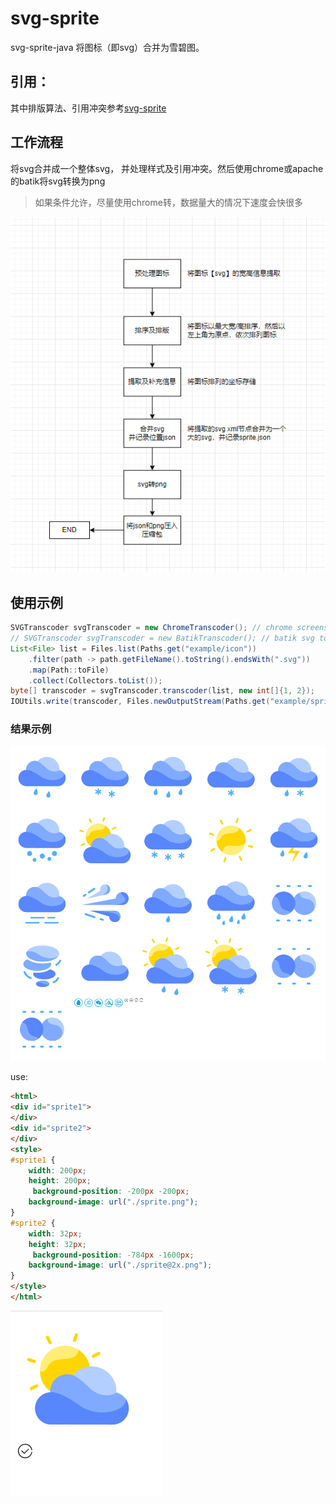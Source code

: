 # svg-sprite
svg-sprite-java
将图标（即svg）合并为雪碧图。

## 引用：

其中排版算法、引用冲突参考[svg-sprite](https://github.com/svg-sprite/svg-sprite)

## 工作流程

将svg合并成一个整体svg， 并处理样式及引用冲突。然后使用chrome或apache的batik将svg转换为png
> 如果条件允许，尽量使用chrome转，数据量大的情况下速度会快很多

![](./example/flow.png)

## 使用示例

``` java
SVGTranscoder svgTranscoder = new ChromeTranscoder(); // chrome screenshot svg to png
// SVGTranscoder svgTranscoder = new BatikTranscoder(); // batik svg to png
List<File> list = Files.list(Paths.get("example/icon"))
    .filter(path -> path.getFileName().toString().endsWith(".svg"))
    .map(Path::toFile)
    .collect(Collectors.toList());
byte[] transcoder = svgTranscoder.transcoder(list, new int[]{1, 2});
IOUtils.write(transcoder, Files.newOutputStream(Paths.get("example/sprite/sprite.zip")));
```

### 结果示例



![sprite](./example/sprite/sprite.png)

use:

```html
<html>
<div id="sprite1">
</div>
<div id="sprite2">
</div>
<style>
#sprite1 {
	width: 200px;
	height: 200px;
	 background-position: -200px -200px;
	background-image: url("./sprite.png");
}
#sprite2 {
	width: 32px;
	height: 32px;
	 background-position: -784px -1600px;
	background-image: url("./sprite@2x.png");
}
</style>
</html>
```

![](./example/html.png)

